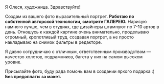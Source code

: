 Я Олеся, художница. Здравствуйте!

Создам из вашего фото выразительный портрет. **Работаю по собстенной авторской технологии, смотрите ГАЛЕРЕЮ.** 
Нарисую намного лучше, чем в студиях, где дизайнеры штампуют по 7-10 артов в день. 
Отношусь к каждой картине очень внимательно, проделываю огромный, кропотливый труд, создавая портрет, а не просто накладываю на снимок фильтры в редакторе.

Я давно сотрудничаю с отличным, ответственным производством — качество холстов, подрамников, багета у них на самом высоком уровне.

Присылайте фото, буду рада помочь вам в создании яркого подарка :) **Без предоплаты за макет.**